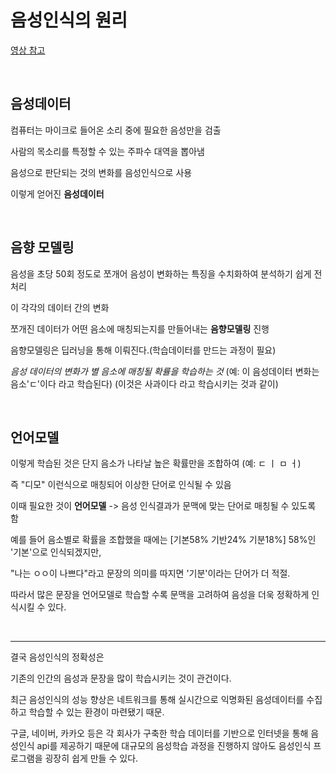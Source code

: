 # 음성인식의 원리

[영상 참고](https://www.youtube.com/watch?v=9h8FxFuOzIc)

​    

## 음성데이터

컴퓨터는 마이크로 들어온 소리 중에 필요한 음성만을 검출

사람의 목소리를 특정할 수 있는 주파수 대역을 뽑아냄

음성으로 판단되는 것의 변화를 음성인식으로 사용

이렇게 얻어진 **음성데이터**

​    

## 음향 모델링

음성을 초당 50회 정도로 쪼개어 음성이 변화하는 특징을 수치화하여 분석하기 쉽게 전처리

이 각각의 데이터 간의 변화

쪼개진 데이터가 어떤 음소에 매칭되는지를 만들어내는 **음향모델링** 진행

음향모델링은 딥러닝을 통해 이뤄진다.(학습데이터를 만드는 과정이 필요)

*음성 데이터의 변화가 별 음소에 매칭될 확률을 학습하는 것*  (예: 이 음성데이터 변화는 음소'ㄷ'이다 라고 학습된다) (이것은 사과이다 라고 학습시키는 것과 같이)

​    

## 언어모델

이렇게 학습된 것은 단지 음소가 나타날 높은 확률만을 조합하여 (예: ㄷ ㅣ ㅁ ㅓ)

즉 "디모" 이런식으로 매칭되어 이상한 단어로 인식될 수 있음 

이때 필요한 것이 **언어모델** -> 음성 인식결과가 문맥에 맞는 단어로 매칭될 수 있도록 함

예를 들어 음소별로 확률을 조합했을 때에는  [기본58%  기반24%  기분18%] 58%인 '기본'으로 인식되겠지만, 

"나는 ㅇㅇ이 나쁘다"라고 문장의 의미를 따지면 '기분'이라는 단어가 더 적절.

따라서 많은 문장을 언어모델로 학습할 수록 문맥을 고려하여 음성을 더욱 정확하게 인식시킬 수 있다.

​    

---

결국 음성인식의 정확성은 

기존의 인간의 음성과 문장을 많이 학습시키는 것이 관건이다.

최근 음성인식의 성능 향상은 네트워크를 통해 실시간으로 익명화된 음성데이터를 수집하고 학습할 수 있는 환경이 마련됐기 때문.

구글, 네이버, 카카오 등은 각 회사가 구축한 학습 데이터를 기반으로 인터넷을 통해 음성인식 api를 제공하기 때문에 대규모의 음성학습 과정을 진행하지 않아도 음성인식 프로그램을 굉장히 쉽게 만들 수 있다. 

